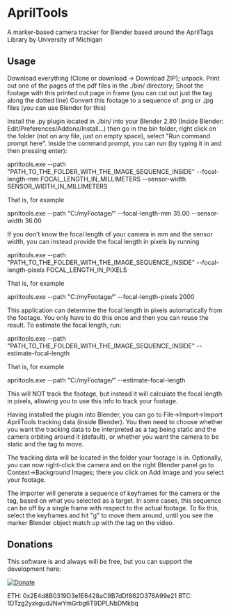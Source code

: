 # AprilTools
A marker-based camera tracker for Blender based around the AprilTags Library by University of Michigan

## Usage
Download everything (Clone or download -> Download ZIP); unpack.
Print out one of the pages of the pdf files in the ./bin/ directory;
Shoot the footage with this printed out page in frame (you can cut out just the tag along the dotted line)
Convert this footage to a sequence of .png or .jpg files (you can use Blender for this)

  Install the .py plugin located in ./bin/ into your Blender 2.80 (Inside Blender: Edit/Preferences/Addons/Install...) then go in the bin folder, right click on the folder (not on any file, just on empty space), select "Run command prompt here". Inside the command prompt, you can run (by typing it in and then pressing enter):

apriltools.exe --path "PATH_TO_THE_FOLDER_WITH_THE_IMAGE_SEQUENCE_INSIDE" --focal-length-mm FOCAL_LENGTH_IN_MILLIMETERS --sensor-width SENSOR_WIDTH_IN_MILLIMETERS

That is, for example

apriltools.exe --path "C:/myFootage/" --focal-length-mm 35.00 --sensor-width 36.00

If you don't know the focal length of your camera in mm and the sensor width, you can instead provide the focal length in pixels by running

apriltools.exe --path "PATH_TO_THE_FOLDER_WITH_THE_IMAGE_SEQUENCE_INSIDE" --focal-length-pixels FOCAL_LENGTH_IN_PIXELS

That is, for example

apriltools.exe --path "C:/myFootage/" --focal-length-pixels 2000

This application can determine the focal length in pixels automatically from the footage. You only have to do this once and then you can reuse the result. To estimate the focal length, run:


apriltools.exe --path "PATH_TO_THE_FOLDER_WITH_THE_IMAGE_SEQUENCE_INSIDE" --estimate-focal-length

That is, for example

apriltools.exe --path "C:/myFootage/"  --estimate-focal-length

This will NOT track the footage, but instead it will calculate the focal length in pixels, allowing you to use this info to track your footage.

Having installed the plugin into Blender, you can go to File->Import->Import AprilTools tracking data (inside Blender).
You then need to choose whether you want the tracking data to be interpreted as a tag being static and the camera orbiting around it (default), or whether you want the camera to be static and the tag to move.

The tracking data will be located in the folder your footage is in. 
Optionally, you can now right-click the camera and on the right Blender panel go to Context->Background Images; there you click on Add Image and you select your footage.

The importer will generate a sequence of keyframes for the camera or the tag, based on what you selected as a target. In some cases, this sequence can be off by a single frame with respect to the actual footage. To fix this, select the keyframes and hit "g" to move them around, until you see the marker Blender object match up with the tag on the video.

## Donations

This software is and always will be free, but you can support the development here:

[![Donate](https://img.shields.io/badge/Donate-PayPal-green.svg)](https://www.paypal.com/cgi-bin/webscr?cmd=_s-xclick&hosted_button_id=QHXE57NKFC3QL)

ETH: 0x2E4d8B0319D3e1E6428aC9B7dDf862D376A99e21
BTC: 1DTzg2yxkgudJNwYmGrbg6T9DPLNbDMkbq
